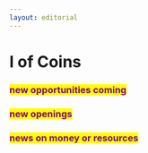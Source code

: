 ```yaml
---
layout: editorial
---
```


# I of Coins

### <mark style="color:purple;">new opportunities coming</mark>&#x20;

### <mark style="color:purple;">new openings</mark>&#x20;

### <mark style="color:purple;">news on money or resources</mark>

